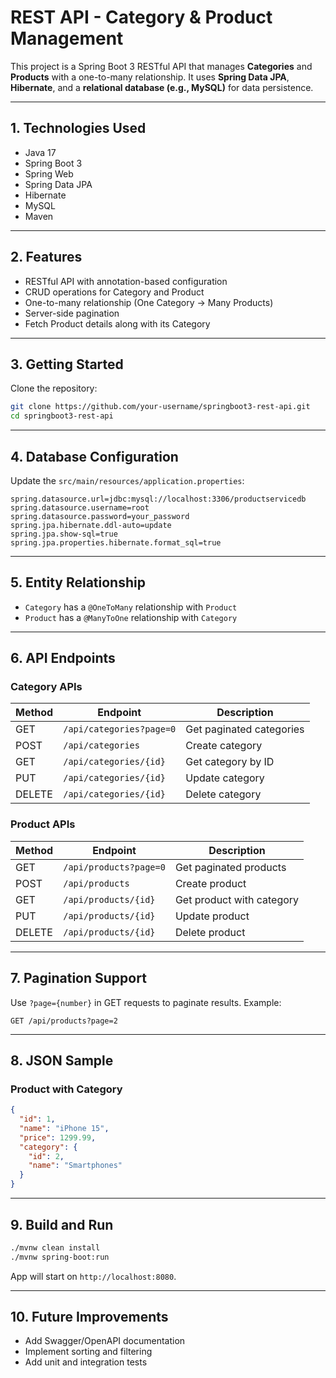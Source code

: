
# REST API - Category & Product Management

This project is a Spring Boot 3 RESTful API that manages **Categories** and **Products** with a one-to-many relationship. It uses **Spring Data JPA**, **Hibernate**, and a **relational database (e.g., MySQL)** for data persistence.

---

## 1. Technologies Used

- Java 17
- Spring Boot 3
- Spring Web
- Spring Data JPA
- Hibernate
- MySQL
- Maven

---

## 2. Features

- RESTful API with annotation-based configuration
- CRUD operations for Category and Product
- One-to-many relationship (One Category → Many Products)
- Server-side pagination
- Fetch Product details along with its Category

---

## 3. Getting Started

Clone the repository:

```bash
git clone https://github.com/your-username/springboot3-rest-api.git
cd springboot3-rest-api
```

---

## 4. Database Configuration

Update the `src/main/resources/application.properties`:

```properties
spring.datasource.url=jdbc:mysql://localhost:3306/productservicedb
spring.datasource.username=root
spring.datasource.password=your_password
spring.jpa.hibernate.ddl-auto=update
spring.jpa.show-sql=true
spring.jpa.properties.hibernate.format_sql=true
```

---

## 5. Entity Relationship

- `Category` has a `@OneToMany` relationship with `Product`
- `Product` has a `@ManyToOne` relationship with `Category`

---

## 6. API Endpoints

### Category APIs

| Method | Endpoint                         | Description               |
|--------|----------------------------------|---------------------------|
| GET    | `/api/categories?page=0`         | Get paginated categories |
| POST   | `/api/categories`                | Create category          |
| GET    | `/api/categories/{id}`           | Get category by ID       |
| PUT    | `/api/categories/{id}`           | Update category          |
| DELETE | `/api/categories/{id}`           | Delete category          |

### Product APIs

| Method | Endpoint                         | Description               |
|--------|----------------------------------|---------------------------|
| GET    | `/api/products?page=0`           | Get paginated products   |
| POST   | `/api/products`                  | Create product           |
| GET    | `/api/products/{id}`             | Get product with category|
| PUT    | `/api/products/{id}`             | Update product           |
| DELETE | `/api/products/{id}`             | Delete product           |

---

## 7. Pagination Support

Use `?page={number}` in GET requests to paginate results. Example:

```
GET /api/products?page=2
```

---

## 8. JSON Sample

### Product with Category

```json
{
  "id": 1,
  "name": "iPhone 15",
  "price": 1299.99,
  "category": {
    "id": 2,
    "name": "Smartphones"
  }
}
```

---

## 9. Build and Run

```bash
./mvnw clean install
./mvnw spring-boot:run
```

App will start on `http://localhost:8080`.

---

## 10. Future Improvements

- Add Swagger/OpenAPI documentation
- Implement sorting and filtering
- Add unit and integration tests
